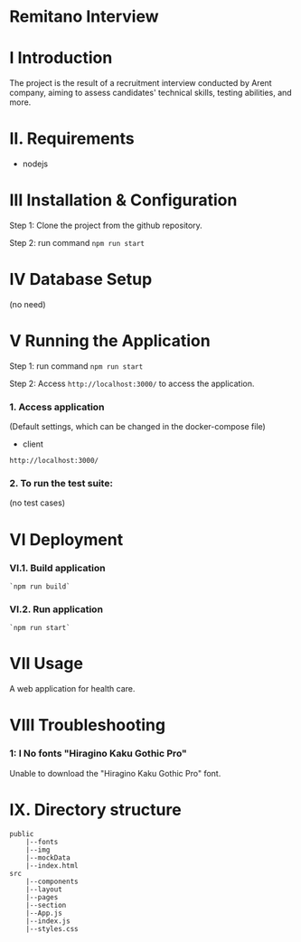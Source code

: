 # Remitano Interview
# I Introduction

The project is the result of a recruitment interview conducted by Arent company, aiming to assess candidates' technical skills, testing abilities, and more.

# II. Requirements

- nodejs

# III Installation & Configuration

Step 1: Clone the project from the github repository.

Step 2: run command `npm run start`

# IV Database Setup

(no need)

# V Running the Application


Step 1: run command `npm run start`

Step 2: Access `http://localhost:3000/` to access the application.


### 1. Access application

(Default settings, which can be changed in the docker-compose file)

- client

```
http://localhost:3000/
```


### 2. To run the test suite:

(no test cases)

# VI Deployment

### VI.1. Build application

```
`npm run build`
```

### VI.2. Run application

```
`npm run start`
```

# VII Usage

A web application for health care.

# VIII Troubleshooting

### 1: I No fonts "Hiragino Kaku Gothic Pro"

Unable to download the "Hiragino Kaku Gothic Pro" font.

# IX. Directory structure
```
public
    |--fonts
    |--img
    |--mockData
    |--index.html
src
    |--components
    |--layout
    |--pages
    |--section
    |--App.js
    |--index.js
    |--styles.css
```